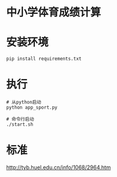 

# 中小学体育成绩计算

# 安装环境
```
pip install requirements.txt
```

# 执行
```
# 从python启动
python app_sport.py

# 命令行启动
./start.sh
```

# 标准
http://tyb.huel.edu.cn/info/1068/2964.htm